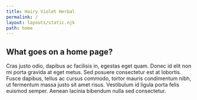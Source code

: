 ```yaml
---
title: Hairy Violet Herbal
permalink: /
layout: layouts/static.njk
path: home
---
```


## What goes on a home page?

Cras justo odio, dapibus ac facilisis in, egestas eget quam. Donec id elit non mi porta gravida at eget metus. Sed posuere consectetur est at lobortis. Fusce dapibus, tellus ac cursus commodo, tortor mauris condimentum nibh, ut fermentum massa justo sit amet risus. Vestibulum id ligula porta felis euismod semper. Aenean lacinia bibendum nulla sed consectetur.
